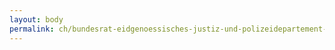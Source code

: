 ```yaml
---
layout: body
permalink: ch/bundesrat-eidgenoessisches-justiz-und-polizeidepartement-bundesamt-fuer-migration-direktion-asyl-evz-und-dublin-evz-vallorbe/
---
```


